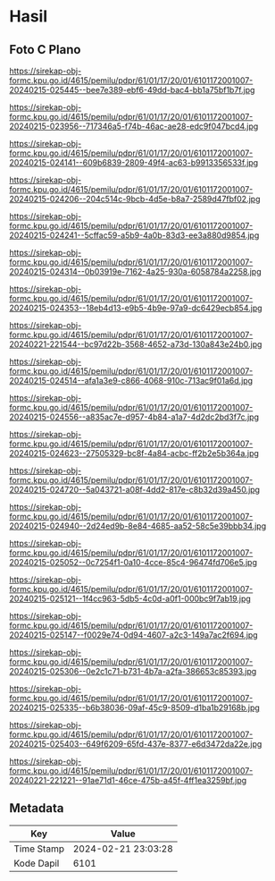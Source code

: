 # Hasil

## Foto C Plano

https://sirekap-obj-formc.kpu.go.id/4615/pemilu/pdpr/61/01/17/20/01/6101172001007-20240215-025445--bee7e389-ebf6-49dd-bac4-bb1a75bf1b7f.jpg

https://sirekap-obj-formc.kpu.go.id/4615/pemilu/pdpr/61/01/17/20/01/6101172001007-20240215-023956--717346a5-f74b-46ac-ae28-edc9f047bcd4.jpg

https://sirekap-obj-formc.kpu.go.id/4615/pemilu/pdpr/61/01/17/20/01/6101172001007-20240215-024141--609b6839-2809-49f4-ac63-b9913356533f.jpg

https://sirekap-obj-formc.kpu.go.id/4615/pemilu/pdpr/61/01/17/20/01/6101172001007-20240215-024206--204c514c-9bcb-4d5e-b8a7-2589d47fbf02.jpg

https://sirekap-obj-formc.kpu.go.id/4615/pemilu/pdpr/61/01/17/20/01/6101172001007-20240215-024241--5cffac59-a5b9-4a0b-83d3-ee3a880d9854.jpg

https://sirekap-obj-formc.kpu.go.id/4615/pemilu/pdpr/61/01/17/20/01/6101172001007-20240215-024314--0b03919e-7162-4a25-930a-6058784a2258.jpg

https://sirekap-obj-formc.kpu.go.id/4615/pemilu/pdpr/61/01/17/20/01/6101172001007-20240215-024353--18eb4d13-e9b5-4b9e-97a9-dc6429ecb854.jpg

https://sirekap-obj-formc.kpu.go.id/4615/pemilu/pdpr/61/01/17/20/01/6101172001007-20240221-221544--bc97d22b-3568-4652-a73d-130a843e24b0.jpg

https://sirekap-obj-formc.kpu.go.id/4615/pemilu/pdpr/61/01/17/20/01/6101172001007-20240215-024514--afa1a3e9-c866-4068-910c-713ac9f01a6d.jpg

https://sirekap-obj-formc.kpu.go.id/4615/pemilu/pdpr/61/01/17/20/01/6101172001007-20240215-024556--a835ac7e-d957-4b84-a1a7-4d2dc2bd3f7c.jpg

https://sirekap-obj-formc.kpu.go.id/4615/pemilu/pdpr/61/01/17/20/01/6101172001007-20240215-024623--27505329-bc8f-4a84-acbc-ff2b2e5b364a.jpg

https://sirekap-obj-formc.kpu.go.id/4615/pemilu/pdpr/61/01/17/20/01/6101172001007-20240215-024720--5a043721-a08f-4dd2-817e-c8b32d39a450.jpg

https://sirekap-obj-formc.kpu.go.id/4615/pemilu/pdpr/61/01/17/20/01/6101172001007-20240215-024940--2d24ed9b-8e84-4685-aa52-58c5e39bbb34.jpg

https://sirekap-obj-formc.kpu.go.id/4615/pemilu/pdpr/61/01/17/20/01/6101172001007-20240215-025052--0c7254f1-0a10-4cce-85c4-96474fd706e5.jpg

https://sirekap-obj-formc.kpu.go.id/4615/pemilu/pdpr/61/01/17/20/01/6101172001007-20240215-025121--1f4cc963-5db5-4c0d-a0f1-000bc9f7ab19.jpg

https://sirekap-obj-formc.kpu.go.id/4615/pemilu/pdpr/61/01/17/20/01/6101172001007-20240215-025147--f0029e74-0d94-4607-a2c3-149a7ac2f694.jpg

https://sirekap-obj-formc.kpu.go.id/4615/pemilu/pdpr/61/01/17/20/01/6101172001007-20240215-025306--0e2c1c71-b731-4b7a-a2fa-386653c85393.jpg

https://sirekap-obj-formc.kpu.go.id/4615/pemilu/pdpr/61/01/17/20/01/6101172001007-20240215-025335--b6b38036-09af-45c9-8509-d1ba1b29168b.jpg

https://sirekap-obj-formc.kpu.go.id/4615/pemilu/pdpr/61/01/17/20/01/6101172001007-20240215-025403--649f6209-65fd-437e-8377-e6d3472da22e.jpg

https://sirekap-obj-formc.kpu.go.id/4615/pemilu/pdpr/61/01/17/20/01/6101172001007-20240221-221221--91ae71d1-46ce-475b-a45f-4ff1ea3259bf.jpg


## Metadata

| Key        | Value               |
| ---------- | ------------------- |
| Time Stamp | 2024-02-21 23:03:28 |
| Kode Dapil | 6101                |



